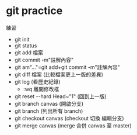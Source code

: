 # git practice

練習

-  git init
-  git status
-  git add 檔案
-  git commit -m"註解內容"
-  git am"..."=git add+git commit -m"註解內容"
-  git diff 檔案 (比較檔案更上一版的差異)
-  git log (看歷史紀錄)
	- :wq 離開修改框
-  git reset --hard Head~"1" (回到上一版)
-  git branch canvas (開啟分支)
-  git branch (列出所有  branch)
-  git checkout canvas (checkout 切換 編輯分支)
-  git merge canvas  (merge  合併  canvas 至 master)